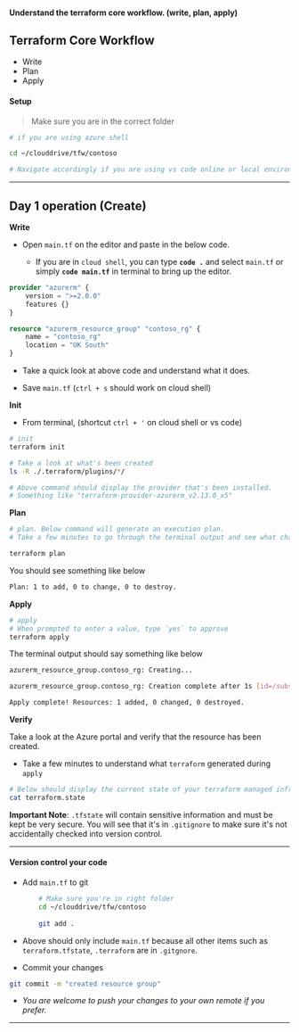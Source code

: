 #### Understand the terraform core workflow. (write, plan, apply)

## Terraform Core Workflow

* Write
* Plan 
* Apply


#### Setup

> Make sure you are in the correct folder

```bash
# if you are using azure shell

cd ~/clouddrive/tfw/contoso

# Navigate accordingly if you are using vs code online or local environment
```

---

## Day 1 operation (Create)

**Write**

* Open `main.tf` on the editor and paste in the below code. 

    * If you are in `cloud shell`, you can type **`code .`** and select `main.tf` or simply **`code main.tf`** in terminal to bring up the editor.

```terraform
provider "azurerm" {
    version = ">=2.0.0"
    features {}    
}

resource "azurerm_resource_group" "contoso_rg" {
    name = "contoso_rg"
    location = "UK South"
}
```

* Take a quick look at above code and understand what it does.

* Save `main.tf` (`ctrl + s` should work on cloud shell)

**Init**

* From terminal, (shortcut `ctrl + '` on cloud shell or vs code)

```bash
# init
terraform init

# Take a look at what's been created    
ls -R ./.terraform/plugins/*/    

# Above command should display the provider that's been installed. 
# Something like "terraform-provider-azurerm_v2.13.0_x5"

```
**Plan**

```bash
# plan. Below command will generate an execution plan.
# Take a few minutes to go through the terminal output and see what changes will be applied

terraform plan
```  

You should see something like below
    
```bash
Plan: 1 to add, 0 to change, 0 to destroy.
```

**Apply**

```bash
# apply
# When prompted to enter a value, type `yes` to approve
terraform apply
```


The terminal output should say something like below

```bash
azurerm_resource_group.contoso_rg: Creating...

azurerm_resource_group.contoso_rg: Creation complete after 1s [id=/subscriptions/.../resourceGroups/contoso_rg]

Apply complete! Resources: 1 added, 0 changed, 0 destroyed.
```

**Verify**

Take a look at the Azure portal and verify that the resource has been created.

*  Take a few minutes to understand what `terraform` generated during `apply`

```bash
# Below should display the current state of your terraform managed infrastructure    
cat terraform.state
```
**Important Note**: `.tfstate` will contain sensitive information and must be kept be very secure. You will see that it's in `.gitignore` to make sure it's not accidentally checked into version control.

---

#### Version control your code 

* Add `main.tf` to git

    ```bash
        # Make sure you're in right folder
        cd ~/clouddrive/tfw/contoso
        
        git add .
    ```

* Above should only include `main.tf` because all other items such as `terraform.tfstate`, `.terraform` are in `.gitgnore`. 

* Commit your changes

```bash
git commit -m "created resource group"
```

* _You are welcome to push your changes to your own remote if you prefer._

---






